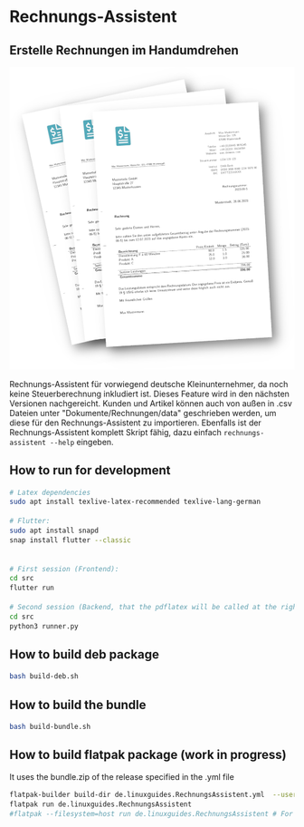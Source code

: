 # Rechnungs-Assistent

## Erstelle Rechnungen im Handumdrehen

![invoices.png](invoices.png)

Rechnungs-Assistent für vorwiegend deutsche Kleinunternehmer, da noch keine Steuerberechnung inkludiert ist.
Dieses Feature wird in den nächsten Versionen nachgereicht.
Kunden und Artikel können auch von außen in .csv Dateien unter "Dokumente/Rechnungen/data" geschrieben werden, um diese für den Rechnungs-Assistent zu importieren.
Ebenfalls ist der Rechnungs-Assistent komplett Skript fähig, dazu einfach `rechnungs-assistent --help` eingeben.

## How to run for development

```bash
# Latex dependencies
sudo apt install texlive-latex-recommended texlive-lang-german

# Flutter:
sudo apt install snapd
snap install flutter --classic


# First session (Frontend):
cd src
flutter run

# Second session (Backend, that the pdflatex will be called at the right time):
cd src
python3 runner.py
```

## How to build deb package

```bash
bash build-deb.sh
```

## How to build the bundle

```bash
bash build-bundle.sh
```

## How to build flatpak package (work in progress)

It uses the bundle.zip of the release specified in the .yml file

```bash
flatpak-builder build-dir de.linuxguides.RechnungsAssistent.yml  --user --force-clean --install
flatpak run de.linuxguides.RechnungsAssistent
#flatpak --filesystem=host run de.linuxguides.RechnungsAssistent # For access to all files
```
